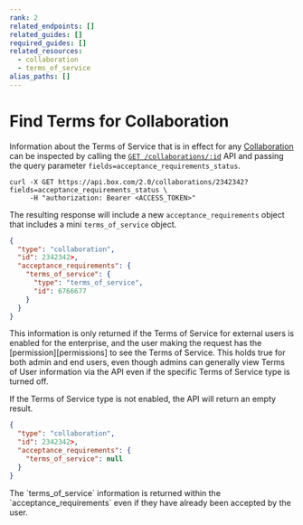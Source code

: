 ```yaml
---
rank: 2
related_endpoints: []
related_guides: []
required_guides: []
related_resources:
  - collaboration
  - terms_of_service
alias_paths: []
---
```


# Find Terms for Collaboration

Information about the Terms of Service that is in effect for any
[Collaboration](r://collaboration) can be inspected by calling the
[`GET /collaborations/:id`](e://get-collaborations-id) API and passing the query
parameter `fields=acceptance_requirements_status`.

<!-- markdownlint-disable line-length -->

<Tabs>
  <Tab title='cURL'>

```curl
curl -X GET https://api.box.com/2.0/collaborations/2342342?fields=acceptance_requirements_status \
     -H "authorization: Bearer <ACCESS_TOKEN>"
```

  </Tab>
</Tabs>

<!-- markdownlint-enable line-length -->

The resulting response will include a new `acceptance_requirements` object that
includes a mini `terms_of_service` object.

```json
{
  "type": "collaboration",
  "id": 2342342>,
  "acceptance_requirements": {
    "terms_of_service": {
      "type": "terms_of_service",
      "id": 6766677
    }
  }
}
```

<Message>
  This information is only returned if the Terms of Service for external users is
  enabled for the enterprise, and the user making the request has the
  [permission][permissions] to see the Terms of Service. This holds true for
  both admin and end users, even though admins can generally view Terms of User
  information via the API even if the specific Terms of Service type is
  turned off.
</Message>

If the Terms of Service type is not enabled, the API will return an empty
result.

```json
{
  "type": "collaboration",
  "id": 2342342>,
  "acceptance_requirements": {
    "terms_of_service": null
  }
}
```

<Message>
  The `terms_of_service` information is returned within the
  `acceptance_requirements` even if they have already been accepted by the user.
</Message>

[permissions]: g://security/terms-of-service/permissions
